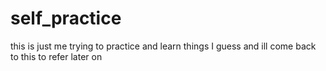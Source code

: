 # self_practice
this is just me trying to practice and learn things I guess and ill come back to this to refer later on
